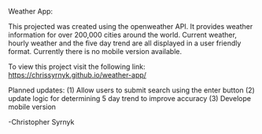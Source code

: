 Weather App:

This projected was created using the openweather API. It provides weather information for over 200,000 cities around the world. Current weather, hourly weather and the five day trend are all displayed in a user friendly format. Currently there is no mobile version available. 

To view this project visit the following link: https://chrissyrnyk.github.io/weather-app/

Planned updates:
(1) Allow users to submit search using the enter button
(2) update logic for determining 5 day trend to improve accuracy 
(3) Develope mobile version

-Christopher Syrnyk
